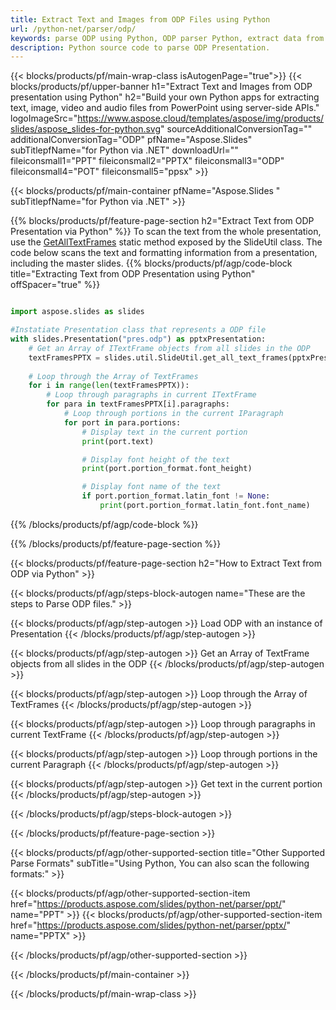 ```yaml
---
title: Extract Text and Images from ODP Files using Python
url: /python-net/parser/odp/
keywords: parse ODP using Python, ODP parser Python, extract data from ODP in Python, extract text from ODP using Python, extract images from ODP using Python 
description: Python source code to parse ODP Presentation.
---
```


{{< blocks/products/pf/main-wrap-class isAutogenPage="true">}}
{{< blocks/products/pf/upper-banner h1="Extract Text and Images from ODP presentation using Python" h2="Build your own Python apps for extracting text, image, video and audio files from PowerPoint using server-side APIs." logoImageSrc="https://www.aspose.cloud/templates/aspose/img/products/slides/aspose_slides-for-python.svg" sourceAdditionalConversionTag="" additionalConversionTag="ODP" pfName="Aspose.Slides" subTitlepfName="for Python via .NET" downloadUrl="" fileiconsmall1="PPT" fileiconsmall2="PPTX" fileiconsmall3="ODP" fileiconsmall4="POT" fileiconsmall5="ppsx" >}}

{{< blocks/products/pf/main-container pfName="Aspose.Slides " subTitlepfName="for Python via .NET" >}}

{{% blocks/products/pf/feature-page-section  h2="Extract Text from ODP Presentation via Python" %}}
To scan the text from the whole presentation, use the [GetAllTextFrames](https://reference.aspose.com/slides/python-net/aspose.slides.util/slideutil/) static method exposed by the SlideUtil class. The code below scans the text and formatting information from a presentation, including the master slides.
{{% blocks/products/pf/agp/code-block title="Extracting Text from ODP Presentation using Python" offSpacer="true" %}}

```py

import aspose.slides as slides

#Instatiate Presentation class that represents a ODP file
with slides.Presentation("pres.odp") as pptxPresentation:
    # Get an Array of ITextFrame objects from all slides in the ODP
    textFramesPPTX = slides.util.SlideUtil.get_all_text_frames(pptxPresentation, True)
    
    # Loop through the Array of TextFrames
    for i in range(len(textFramesPPTX)):
	    # Loop through paragraphs in current ITextFrame
        for para in textFramesPPTX[i].paragraphs:
            # Loop through portions in the current IParagraph
            for port in para.portions:
			    # Display text in the current portion
                print(port.text)

    			# Display font height of the text
                print(port.portion_format.font_height)

			    # Display font name of the text
                if port.portion_format.latin_font != None:
                    print(port.portion_format.latin_font.font_name)
```

{{% /blocks/products/pf/agp/code-block %}}

{{% /blocks/products/pf/feature-page-section %}}

{{< blocks/products/pf/feature-page-section  h2="How to Extract Text from ODP via Python" >}}

{{< blocks/products/pf/agp/steps-block-autogen name="These are the steps to Parse ODP files." >}}

{{< blocks/products/pf/agp/step-autogen >}}
Load ODP with an instance of Presentation
{{< /blocks/products/pf/agp/step-autogen >}}

{{< blocks/products/pf/agp/step-autogen >}}
Get an Array of TextFrame objects from all slides in the ODP
{{< /blocks/products/pf/agp/step-autogen >}}

{{< blocks/products/pf/agp/step-autogen >}}
Loop through the Array of TextFrames
{{< /blocks/products/pf/agp/step-autogen >}}

{{< blocks/products/pf/agp/step-autogen >}}
Loop through paragraphs in current TextFrame
{{< /blocks/products/pf/agp/step-autogen >}}

{{< blocks/products/pf/agp/step-autogen >}}
Loop through portions in the current Paragraph
{{< /blocks/products/pf/agp/step-autogen >}}

{{< blocks/products/pf/agp/step-autogen >}}
Get text in the current portion
{{< /blocks/products/pf/agp/step-autogen >}}

{{< /blocks/products/pf/agp/steps-block-autogen >}}

{{< /blocks/products/pf/feature-page-section >}}

{{< blocks/products/pf/agp/other-supported-section title="Other Supported Parse Formats" subTitle="Using Python, You can also scan the following formats:" >}}

{{< blocks/products/pf/agp/other-supported-section-item href="https://products.aspose.com/slides/python-net/parser/ppt/" name="PPT" >}}
{{< blocks/products/pf/agp/other-supported-section-item href="https://products.aspose.com/slides/python-net/parser/pptx/" name="PPTX" >}}


{{< /blocks/products/pf/agp/other-supported-section >}}

{{< /blocks/products/pf/main-container >}}
    
{{< /blocks/products/pf/main-wrap-class >}}